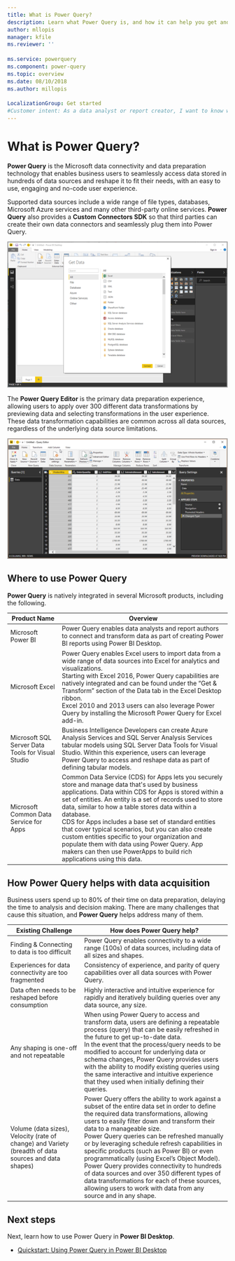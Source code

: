 ```yaml
---
title: What is Power Query?
description: Learn what Power Query is, and how it can help you get and transform data
author: mllopis
manager: kfile
ms.reviewer: ''

ms.service: powerquery
ms.component: power-query
ms.topic: overview
ms.date: 08/10/2018
ms.author: millopis

LocalizationGroup: Get started
#Customer intent: As a data analyst or report creator, I want to know what Power Query is, so I can decide whether Power Query has the features and services I need to connect to and transform data.
---
```


# What is Power Query? 

**Power Query** is the Microsoft data connectivity and data preparation technology that enables business users to seamlessly access data stored in hundreds of data sources and reshape it to fit their needs, with an easy to use, engaging and no-code user experience. 

Supported data sources include a wide range of file types, databases, Microsoft Azure services and many other third-party online services. **Power Query** also provides a **Custom Connectors SDK** so that third parties can create their own data connectors and seamlessly plug them into Power Query. 

![Get data using Power Query](media/power-query-what-is-power-query/what-is-power-query_01.png)

The **Power Query Editor** is the primary data preparation experience, allowing users to apply over 300 different data transformations by previewing data and selecting transformations in the user experience. These data transformation capabilities are common across all data sources, regardless of the underlying data source limitations.

![Query editor in Power BI](media/power-query-what-is-power-query/what-is-power-query_02.png)


## Where to use Power Query

**Power Query** is natively integrated in several Microsoft products, including the following.

 

|Product Name      |Overview  |
|-------------------------------|---------|
|Microsoft Power BI     |Power Query enables data analysts and report authors to connect and transform data as part of creating Power BI reports using Power BI Desktop.|
|Microsoft Excel         |Power Query enables Excel users to import data from a wide range of data sources into Excel for analytics and visualizations. <br>Starting with Excel 2016, Power Query capabilities are natively integrated and can be found under the “Get & Transform” section of the Data tab in the Excel Desktop ribbon.<br> Excel 2010 and 2013 users can also leverage Power Query by installing the Microsoft Power Query for Excel add-in. |
|Microsoft SQL Server Data Tools for Visual Studio     |Business Intelligence Developers can create Azure Analysis Services and SQL Server Analysis Services tabular models using SQL Server Data Tools for Visual Studio. Within this experience, users can leverage Power Query to access and reshape data as part of defining tabular models.         |
|Microsoft Common Data Service for Apps     | Common Data Service (CDS) for Apps lets you securely store and manage data that's used by business applications. Data within CDS for Apps is stored within a set of entities. An entity is a set of records used to store data, similar to how a table stores data within a database. <br>CDS for Apps includes a base set of standard entities that cover typical scenarios, but you can also create custom entities specific to your organization and populate them with data using Power Query. App makers can then use PowerApps to build rich applications using this data.        |

## How Power Query helps with data acquisition

Business users spend up to 80% of their time on data preparation, delaying the time to analysis and decision making. There are many challenges that cause this situation, and **Power Query** helps address many of them.


|Existing Challenge  |How does Power Query help?  |
|---------|---------|
|Finding & Connecting to data is too difficult     |Power Query enables connectivity to a wide range (100s) of data sources, including data of all sizes and shapes. |
|Experiences for data connectivity are too fragmented     | Consistency of experience, and parity of query capabilities over all data sources with Power Query.        |
|Data often needs to be reshaped before consumption     | Highly interactive and intuitive experience for rapidly and iteratively building queries over any data source, any size.        |
|Any shaping is one-off and not repeatable     |  When using Power Query to access and transform data, users are defining a repeatable process (query) that can be easily refreshed in the future to get up-to-date data. <br>In the event that the process/query needs to be modified to account for underlying data or schema changes, Power Query provides users with the ability to modify existing queries using the same interactive and intuitive experience that they used when initially defining their queries.      |
|Volume (data sizes), Velocity (rate of change) and Variety (breadth of data sources and data shapes)     |  Power Query offers the ability to work against a subset of the entire data set in order to define the required data transformations, allowing users to easily filter down and transform their data to a manageable size. <br>Power Query queries can be refreshed manually or by leveraging schedule refresh capabilities in specific products (such as Power BI) or even programmatically (using Excel’s Object Model). <br>Power Query provides connectivity to hundreds of data sources and over 350 different types of data transformations for each of these sources, allowing users to work with data from any source and in any shape.      |

## Next steps

Next, learn how to use Power Query in **Power BI Desktop**.

* [Quickstart: Using Power Query in Power BI Desktop](power-query-quickstart-using-power-bi.md)
